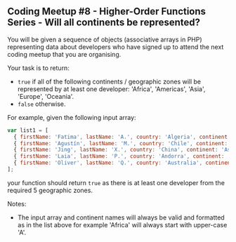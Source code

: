 ## Coding Meetup #8 - Higher-Order Functions Series - Will all continents be represented?

You will be given a sequence of objects (associative arrays in PHP) representing data about developers who have signed up to attend the next coding meetup that you are organising.

Your task is to return:
<ul>
<li><code>true</code> if all of the following continents / geographic zones will be represented by at least one developer: 'Africa', 'Americas', 'Asia', 'Europe', 'Oceania'.</li>
<li><code>false</code> otherwise.</li>
</ul>
For example, given the following input array:

```javascript
var list1 = [
  { firstName: 'Fatima', lastName: 'A.', country: 'Algeria', continent: 'Africa', age: 25, language: 'JavaScript' },
  { firstName: 'Agustín', lastName: 'M.', country: 'Chile', continent: 'Americas', age: 37, language: 'C' },
  { firstName: 'Jing', lastName: 'X.', country: 'China', continent: 'Asia', age: 39, language: 'Ruby' },
  { firstName: 'Laia', lastName: 'P.', country: 'Andorra', continent: 'Europe', age: 55, language: 'Ruby' },
  { firstName: 'Oliver', lastName: 'Q.', country: 'Australia', continent: 'Oceania', age: 65, language: 'PHP' },
];
```
your function should return ```true``` as there is at least one developer from the required 5 geographic zones.

Notes:

<ul><li>The input array and continent names will always be valid and formatted as in the list above for example 'Africa' will always start with upper-case 'A'.</li></ul>